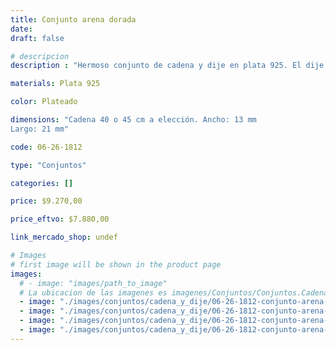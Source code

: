 ```yaml
---
title: Conjunto arena dorada
date: 
draft: false

# descripcion
description : "Hermoso conjunto de cadena y dije en plata 925. El dije posee una delicada piedra arenada con un sútil brillo."

materials: Plata 925

color: Plateado

dimensions: "Cadena 40 o 45 cm a elección. Ancho: 13 mm 
Largo: 21 mm"

code: 06-26-1812

type: "Conjuntos"

categories: []

price: $9.270,00

price_eftvo: $7.880,00

link_mercado_shop: undef

# Images
# first image will be shown in the product page
images:
  # - image: "images/path_to_image"
  # La ubicacion de las imagenes es imagenes/Conjuntos/Conjuntos.Cadena y Dije/06-26-1812-conjunto-arena-dorada
  - image: "./images/conjuntos/cadena_y_dije/06-26-1812-conjunto-arena-dorada_a.jpg"
  - image: "./images/conjuntos/cadena_y_dije/06-26-1812-conjunto-arena-dorada_b.jpg"
  - image: "./images/conjuntos/cadena_y_dije/06-26-1812-conjunto-arena-dorada_c.jpg"
  - image: "./images/conjuntos/cadena_y_dije/06-26-1812-conjunto-arena-dorada_d.jpg"
---
```

